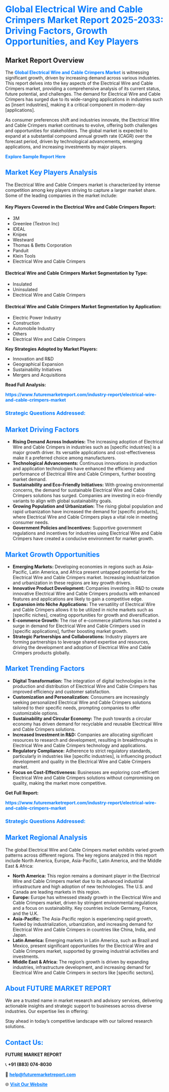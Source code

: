 <h1 style="color: #007BFF;">Global Electrical Wire and Cable Crimpers Market Report 2025-2033: Driving Factors, Growth Opportunities, and Key Players</h1>

<section id="overview">
<h2>Market Report Overview</h2>
<p>The <a href="https://www.futuremarketreport.com/industry-report/electrical-wire-and-cable-crimpers-market" style="color: #007BFF; text-decoration: none;"><strong>Global Electrical Wire and Cable Crimpers Market</strong></a> is witnessing significant growth, driven by increasing demand across various industries. This report delves into the key aspects of the Electrical Wire and Cable Crimpers market, providing a comprehensive analysis of its current status, future potential, and challenges. The demand for Electrical Wire and Cable Crimpers has surged due to its wide-ranging applications in industries such as [insert industries], making it a critical component in modern-day [applications].</p>
<p>As consumer preferences shift and industries innovate, the Electrical Wire and Cable Crimpers market continues to evolve, offering both challenges and opportunities for stakeholders. The global market is expected to expand at a substantial compound annual growth rate (CAGR) over the forecast period, driven by technological advancements, emerging applications, and increasing investments by major players.</p>
</section>

<section id="overview">
<p><a href="https://www.futuremarketreport.com/request-sample/reportId=98804" style="color: #007BFF; text-decoration: none;"><strong>Explore Sample Report Here</strong></a></p>
</section>

<section id="key-players">
<h2 style="color: #007BFF;">Market Key Players Analysis</h2>
<p>The Electrical Wire and Cable Crimpers market is characterized by intense competition among key players striving to capture a larger market share. Some of the leading companies in the market include:</p>
<h4>Key Players Covered in the Electrical Wire and Cable Crimpers Report:</h4>
<ul><li>3M</li><li>Greenlee (Textron Inc)</li><li>IDEAL</li><li>Knipex</li><li>Westward</li><li>Thomas &amp; Betts Corporation</li><li>Panduit</li><li>Klein Tools</li><li>Electrical Wire and Cable Crimpers</li></ul>
<h4>Electrical Wire and Cable Crimpers Market Segmentation by Type:</h4>
<ul><li>Insulated</li><li>Uninsulated</li><li>Electrical Wire and Cable Crimpers</li></ul>

<h4>Electrical Wire and Cable Crimpers Market Segmentation by Application:</h4>
<ul><li>Electric Power Industry</li><li>Construction</li><li>Automobile Industry</li><li>Others</li><li>Electrical Wire and Cable Crimpers</li></ul>
<p><strong>Key Strategies Adopted by Market Players:</strong></p>
<ul>
<li>Innovation and R&D</li>
<li>Geographical Expansion</li>
<li>Sustainability Initiatives</li>
<li>Mergers and Acquisitions</li>
</ul>
</section>

<section>
<p><strong>Read Full Analysis: </strong></p><a href="https://www.futuremarketreport.com/industry-report/electrical-wire-and-cable-crimpers-market" style="color: #007BFF; text-decoration: none;"><strong>https://www.futuremarketreport.com/industry-report/electrical-wire-and-cable-crimpers-market</strong></a>
<h3 style="color: #007BFF;">Strategic Questions Addressed:</h3>
</section>

<section id="driving-factors">
<h2 style="color: #007BFF;">Market Driving Factors</h2>
<ul>
<li><strong>Rising Demand Across Industries:</strong> The increasing adoption of Electrical Wire and Cable Crimpers in industries such as [specific industries] is a major growth driver. Its versatile applications and cost-effectiveness make it a preferred choice among manufacturers.</li>
<li><strong>Technological Advancements:</strong> Continuous innovations in production and application technologies have enhanced the efficiency and performance of Electrical Wire and Cable Crimpers, further boosting market demand.</li>
<li><strong>Sustainability and Eco-Friendly Initiatives:</strong> With growing environmental concerns, the demand for sustainable Electrical Wire and Cable Crimpers solutions has surged. Companies are investing in eco-friendly variants to align with global sustainability goals.</li>
<li><strong>Growing Population and Urbanization:</strong> The rising global population and rapid urbanization have increased the demand for [specific products], where Electrical Wire and Cable Crimpers plays a vital role in meeting consumer needs.</li>
<li><strong>Government Policies and Incentives:</strong> Supportive government regulations and incentives for industries using Electrical Wire and Cable Crimpers have created a conducive environment for market growth.</li>
</ul>
</section>

<section id="growth-opportunities">
<h2 style="color: #007BFF;">Market Growth Opportunities</h2>
<ul>
<li><strong>Emerging Markets:</strong> Developing economies in regions such as Asia-Pacific, Latin America, and Africa present untapped potential for the Electrical Wire and Cable Crimpers market. Increasing industrialization and urbanization in these regions are key growth drivers.</li>
<li><strong>Innovative Product Development:</strong> Companies investing in R&D to create innovative Electrical Wire and Cable Crimpers products with enhanced features and applications are likely to gain a competitive edge.</li>
<li><strong>Expansion into Niche Applications:</strong> The versatility of Electrical Wire and Cable Crimpers allows it to be utilized in niche markets such as [specific niches], creating opportunities for growth and diversification.</li>
<li><strong>E-commerce Growth:</strong> The rise of e-commerce platforms has created a surge in demand for Electrical Wire and Cable Crimpers used in [specific applications], further boosting market growth.</li>
<li><strong>Strategic Partnerships and Collaborations:</strong> Industry players are forming partnerships to leverage shared expertise and resources, driving the development and adoption of Electrical Wire and Cable Crimpers products globally.</li>
</ul>
</section>

<section id="trending-factors">
<h2 style="color: #007BFF;">Market Trending Factors</h2>
<ul>
<li><strong>Digital Transformation:</strong> The integration of digital technologies in the production and distribution of Electrical Wire and Cable Crimpers has improved efficiency and customer satisfaction.</li>
<li><strong>Customization and Personalization:</strong> Consumers are increasingly seeking personalized Electrical Wire and Cable Crimpers solutions tailored to their specific needs, prompting companies to offer customizable options.</li>
<li><strong>Sustainability and Circular Economy:</strong> The push towards a circular economy has driven demand for recyclable and reusable Electrical Wire and Cable Crimpers solutions.</li>
<li><strong>Increased Investment in R&D:</strong> Companies are allocating significant resources to research and development, resulting in breakthroughs in Electrical Wire and Cable Crimpers technology and applications.</li>
<li><strong>Regulatory Compliance:</strong> Adherence to strict regulatory standards, particularly in industries like [specific industries], is influencing product development and quality in the Electrical Wire and Cable Crimpers market.</li>
<li><strong>Focus on Cost-Effectiveness:</strong> Businesses are exploring cost-efficient Electrical Wire and Cable Crimpers solutions without compromising on quality, making the market more competitive.</li>
</ul>
</section>

<section>
<p><strong>Get Full Report: </strong></p><a href="https://www.futuremarketreport.com/industry-report/electrical-wire-and-cable-crimpers-market" style="color: #007BFF; text-decoration: none;"><strong>https://www.futuremarketreport.com/industry-report/electrical-wire-and-cable-crimpers-market</strong></a>
<h3 style="color: #007BFF;">Strategic Questions Addressed:</h3>
</section>


<section id="regional-analysis">
<h2 style="color: #007BFF;">Market Regional Analysis</h2>
<p>The global Electrical Wire and Cable Crimpers market exhibits varied growth patterns across different regions. The key regions analyzed in this report include North America, Europe, Asia-Pacific, Latin America, and the Middle East & Africa:</p>
<ul>
<li><strong>North America:</strong> This region remains a dominant player in the Electrical Wire and Cable Crimpers market due to its advanced industrial infrastructure and high adoption of new technologies. The U.S. and Canada are leading markets in this region.</li>
<li><strong>Europe:</strong> Europe has witnessed steady growth in the Electrical Wire and Cable Crimpers market, driven by stringent environmental regulations and a focus on sustainability. Key countries include Germany, France, and the U.K.</li>
<li><strong>Asia-Pacific:</strong> The Asia-Pacific region is experiencing rapid growth, fueled by industrialization, urbanization, and increasing demand for Electrical Wire and Cable Crimpers in countries like China, India, and Japan.</li>
<li><strong>Latin America:</strong> Emerging markets in Latin America, such as Brazil and Mexico, present significant opportunities for the Electrical Wire and Cable Crimpers market, supported by growing industrial activities and investments.</li>
<li><strong>Middle East & Africa:</strong> The region’s growth is driven by expanding industries, infrastructure development, and increasing demand for Electrical Wire and Cable Crimpers in sectors like [specific sectors].</li>
</ul>
</section>

<footer>
<h2 style="color: #007BFF;">About FUTURE MARKET REPORT</h2>
<p>We are a trusted name in market research and advisory services, delivering actionable insights and strategic support to businesses across diverse industries. Our expertise lies in offering:</p>

<p>Stay ahead in today’s competitive landscape with our tailored research solutions.</p>

<h2 style="color: #007BFF;">Contact Us:</h2>
<p><strong>FUTURE MARKET REPORT</strong></p>
<p>📞 <strong>+91 (883) 074-8030</strong></p>
<p>📧 <strong><a href="mailto:help@futuremarketreport.com" style="color: #007BFF;">help@futuremarketreport.com</a></strong></p>
<p>🌐 <strong><a href="https://www.futuremarketreport.com/" style="color: #007BFF;">Visit Our Website</a></strong></p>
</footer>